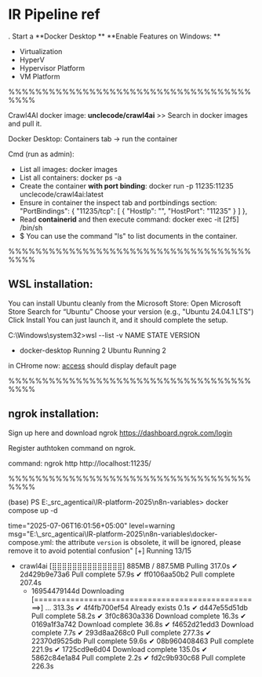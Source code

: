 # IR Pipeline ref
.
Start a **Docker Desktop 
**
**Enable Features on Windows: ** 
- Virtualization
- HyperV
- Hypervisor Platform
- VM Platform

%%%%%%%%%%%%%%%%%%%%%%%%%%%%%%%%%%%%%%%%

Crawl4AI docker image: **unclecode/crawl4ai** >> Search in docker images and pull it.

Docker Desktop: Containers tab -> run the container

Cmd (run as admin): 
- List all images: docker images
- List all containers: docker ps -a
- Create the container **with port binding**: docker run -p 11235:11235 unclecode/crawl4ai:latest
- Ensure in container the inspect tab and portbindings section:
		"PortBindings": {
			"11235/tcp": [
				{
					"HostIp": "",
					"HostPort": "11235"
				}
			]
		},
- Read **containerid** and then execute command: docker exec -it [2f5]  /bin/sh
- $ You can use the command "ls" to list documents in the container.

%%%%%%%%%%%%%%%%%%%%%%%%%%%%%%%%%%%%%%%%

WSL installation:
-----------------
You can install Ubuntu cleanly from the Microsoft Store:
Open Microsoft Store
Search for “Ubuntu”
Choose your version (e.g., "Ubuntu 24.04.1 LTS")
Click Install
You can just launch it, and it should complete the setup.

C:\Windows\system32>wsl --list -v
  NAME              STATE           VERSION
* docker-desktop    Running         2
  Ubuntu            Running         2

in CHrome now: [access](http://localhost:11235/) should display default page 

%%%%%%%%%%%%%%%%%%%%%%%%%%%%%%%%%%%%%%%%

ngrok installation:
-----------------
 
Sign up here and download ngrok
https://dashboard.ngrok.com/login 

Register authtoken command on ngrok.

command: ngrok http http://localhost:11235/



%%%%%%%%%%%%%%%%%%%%%%%%%%%%%%%%%%%%%%%%


(base) PS E:\_src_agenticai\IR-platform-2025\n8n-variables> docker compose up -d

time="2025-07-06T16:01:56+05:00" level=warning msg="E:\\_src_agenticai\\IR-platform-2025\\n8n-variables\\docker-compose.yml: the attribute `version` is obsolete, it will be ignored, please remove it to avoid potential confusion"
[+] Running 13/15
 - crawl4ai [⣿⣿⣿⣿⣿⣿⣿⣿⣿⣿⣿⣿⣿⣿]   885MB / 887.5MB Pulling                                                           317.0s
   ✔ 2d429b9e73a6 Pull complete                                                                                   57.9s
   ✔ ff0106aa50b2 Pull complete                                                                                  207.4s
   - 16954479144d Downloading [==================================================>]    ...                       313.3s
   ✔ 4f4fb700ef54 Already exists                                                                                   0.1s
   ✔ d447e55d51db Pull complete                                                                                   58.2s
   ✔ 3f0c8630a336 Download complete                                                                               16.3s
   ✔ 0169a1f3a742 Download complete                                                                               36.8s
   ✔ f4652d21edd3 Download complete                                                                                7.7s
   ✔ 293d8aa268c0 Pull complete                                                                                  277.3s
   ✔ 22370d9525db Pull complete                                                                                   59.6s
   ✔ 08b960408463 Pull complete                                                                                  221.9s
   ✔ 1725cd9e6d04 Download complete                                                                              135.0s
   ✔ 5862c84e1a84 Pull complete                                                                                    2.2s
   ✔ fd2c9b930c68 Pull complete                                                                                  226.3s
